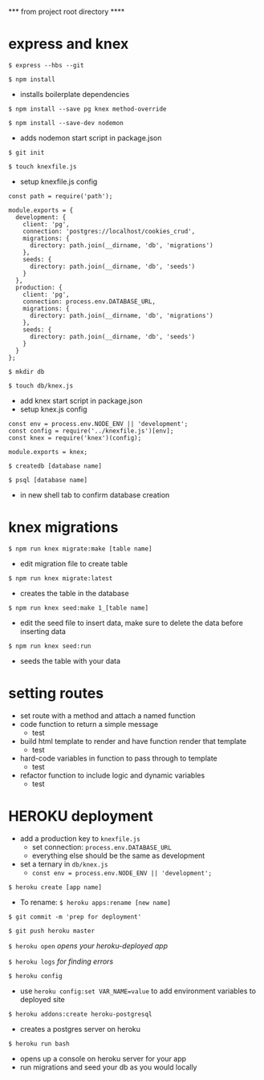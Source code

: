 *** from project root directory ****

# express and knex

`$ express --hbs --git`

`$ npm install`
  * installs boilerplate dependencies

`$ npm install --save pg knex method-override`

`$ npm install --save-dev nodemon `
  * adds nodemon start script in package.json

`$ git init`

`$ touch knexfile.js `
  * setup knexfile.js config
  ```
  const path = require('path');

  module.exports = {
    development: {
      client: 'pg',
      connection: 'postgres://localhost/cookies_crud',
      migrations: {
        directory: path.join(__dirname, 'db', 'migrations')
      },
      seeds: {
        directory: path.join(__dirname, 'db', 'seeds')
      }
    },
    production: {
      client: 'pg',
      connection: process.env.DATABASE_URL,
      migrations: {
        directory: path.join(__dirname, 'db', 'migrations')
      },
      seeds: {
        directory: path.join(__dirname, 'db', 'seeds')
      }
    }
  };
  ```

`$ mkdir db`

`$ touch db/knex.js`
  * add knex start script in package.json
  * setup knex.js config

  ```
  const env = process.env.NODE_ENV || 'development';
  const config = require('../knexfile.js')[env];
  const knex = require('knex')(config);

  module.exports = knex;
  ```

`$ createdb [database name]`

`$ psql [database name]`
  * in new shell tab to confirm database creation


# knex migrations

`$ npm run knex migrate:make [table name]`
  * edit migration file to create table

`$ npm run knex migrate:latest`
  * creates the table in the database

`$ npm run knex seed:make 1_[table name]`
  * edit the seed file to insert data, make sure to delete the data before inserting data

`$ npm run knex seed:run`
  * seeds the table with your data


# setting routes

* set route with a method and attach a named function
* code function to return a simple message
  - test
* build html template to render and have function render that template
  - test
* hard-code variables in function to pass through to template
  - test
* refactor function to include logic and dynamic variables
  - test


# HEROKU deployment

* add a production key to `knexfile.js`
  - set connection: `process.env.DATABASE_URL`
  - everything else should be the same as development
* set a ternary in `db/knex.js`
  - `const env = process.env.NODE_ENV || 'development';`

`$ heroku create [app name]`
  * To rename: `$ heroku apps:rename [new name] `

`$ git commit -m 'prep for deployment'`

`$ git push heroku master`

`$ heroku open` *opens your heroku-deployed app*

`$ heroku logs` *for finding errors*

`$ heroku config`
  * use `heroku config:set VAR_NAME=value` to add environment variables to deployed site

`$ heroku addons:create heroku-postgresql`
  * creates a postgres server on heroku

`$ heroku run bash`
  * opens up a console on heroku server for your app  
  * run migrations and seed your db as you would locally
